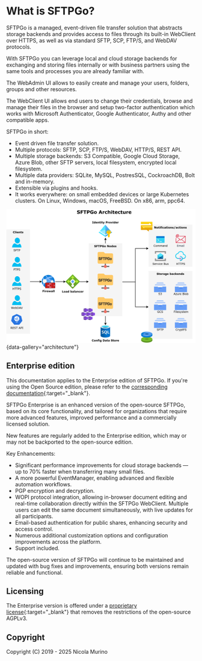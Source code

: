 # What is SFTPGo?

SFTPGo is a managed, event-driven file transfer solution that abstracts storage backends and provides access to files through its built-in WebClient over HTTPS, as well as via standard SFTP, SCP, FTP/S, and WebDAV protocols.

With SFTPGo you can leverage local and cloud storage backends for exchanging and storing files internally or with business partners using the same tools and processes you are already familiar with.

The WebAdmin UI allows to easily create and manage your users, folders, groups and other resources.

The WebClient UI allows end users to change their credentials, browse and manage their files in the browser and setup two-factor authentication which works with Microsoft Authenticator, Google Authenticator, Authy and other compatible apps.

SFTPGo in short:

- Event driven file transfer solution.
- Multiple protocols: SFTP, SCP, FTP/S, WebDAV, HTTP/S, REST API.
- Multiple storage backends: S3 Compatible, Google Cloud Storage, Azure Blob, other SFTP servers, local filesystem, encrypted local filesystem.
- Multiple data providers: SQLite, MySQL, PostresSQL, CockroachDB, Bolt and in-memory.
- Extensible via plugins and hooks.
- It works everywhere: on small embedded devices or large Kubernetes clusters. On Linux, Windows, macOS, FreeBSD. On x86, arm, ppc64.

![Architectural overview](assets/img/sftpgo%20architecture.png){data-gallery="architecture"}

## Enterprise edition

This documentation applies to the Enterprise edition of SFTPGo. If you're using the Open Source edition, please refer to the [corresponding documentation](/latest/){:target="_blank"}.

SFTPGo Enterprise is an enhanced version of the open-source SFTPGo, based on its core functionality, and tailored for organizations that require more advanced features, improved performance and a commercially licensed solution.

New features are regularly added to the Enterprise edition, which may or may not be backported to the open-source edition.

Key Enhancements:

- Significant performance improvements for cloud storage backends — up to 70% faster when transferring many small files.
- A more powerful EventManager, enabling advanced and flexible automation workflows.
- PGP encryption and decryption.
- WOPI protocol integration, allowing in-browser document editing and real-time collaboration directly within the SFTPGo WebClient. Multiple users can edit the same document simultaneously, with live updates for all participants.
- Email-based authentication for public shares, enhancing security and access control.
- Numerous additional customization options and configuration improvements across the platform.
- Support included.

The open-source version of SFTPGo will continue to be maintained and updated with bug fixes and improvements, ensuring both versions remain reliable and functional.

## Licensing

The Enterprise version is offered under a [proprietary license](https://sftpgo.com/assets/LICENSE.pdf){:target="_blank"} that removes the restrictions of the open-source AGPLv3.

## Copyright

Copyright (C) 2019 - 2025 Nicola Murino
